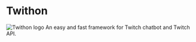 # Twithon
![Twithon logo](https://vps.witer33.com/Twithon/TwithonGithub.png)
An easy and fast framework for Twitch chatbot and Twitch API.
